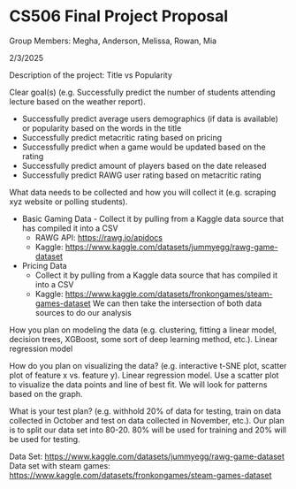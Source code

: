 # CS506 Final Project Proposal
Group Members: Megha, Anderson, Melissa, Rowan, Mia

2/3/2025

Description of the project:
  Title vs Popularity 
  
Clear goal(s) (e.g. Successfully predict the number of students attending lecture based on the weather report).
  - Successfully predict average users demographics (if data is available) or popularity based on the words in the title 
  - Successfully predict metacritic rating based on pricing
  - Successfully predict when a game would be updated based on the rating
  - Successfully predict amount of players based on the date released
  - Successfully predict RAWG user rating based on metacritic rating
    
What data needs to be collected and how you will collect it (e.g. scraping xyz website or polling students).
  - Basic Gaming Data
    	- Collect it by pulling from a Kaggle data source that has compiled it into a CSV
      - RAWG API: https://rawg.io/apidocs 
      - Kaggle: https://www.kaggle.com/datasets/jummyegg/rawg-game-dataset 
  - Pricing Data
      - Collect it by pulling from a Kaggle data source that has compiled it into a CSV
      - Kaggle: https://www.kaggle.com/datasets/fronkongames/steam-games-dataset 
  We can then take the intersection of both data sources to do our analysis

How you plan on modeling the data (e.g. clustering, fitting a linear model, decision trees, XGBoost, some sort of deep learning method, etc.).
  Linear regression model
  
How do you plan on visualizing the data? (e.g. interactive t-SNE plot, scatter plot of feature x vs. feature y). 
  Linear regression model. Use a scatter plot to visualize the data points and line of best fit. We will look for patterns based on the graph.
  
What is your test plan? (e.g. withhold 20% of data for testing, train on data collected in October and test on data collected in November, etc.).
  Our plan is to split our data set into 80-20. 80% will be used for training and 20% will be used for testing.

Data Set: https://www.kaggle.com/datasets/jummyegg/rawg-game-dataset 
Data set with steam games: https://www.kaggle.com/datasets/fronkongames/steam-games-dataset



